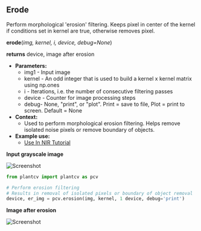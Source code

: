 ## Erode

Perform morphological 'erosion' filtering. Keeps pixel in center of the kernel if 
conditions set in kernel are true, otherwise removes pixel.

**erode**(*img, kernel, i, device, debug=None*)

**returns** device, image after erosion

- **Parameters:**
    - img1 - Input image
    - kernel - An odd integer that is used to build a kernel x kernel matrix using np.ones
    - i - Iterations, i.e. the number of consecutive filtering passes
    - device - Counter for image processing steps
    - debug- None, "print", or "plot". Print = save to file, Plot = print to screen. Default = None
- **Context:**
    - Used to perform morphological erosion filtering. Helps remove isolated noise pixels or remove boundary of objects.
- **Example use:**
    - [Use In NIR Tutorial](nir_tutorial.md)
    
**Input grayscale image**

![Screenshot](img/documentation_images/erode/grayscale_image.jpg)

```python
from plantcv import plantcv as pcv

# Perform erosion filtering
# Results in removal of isolated pixels or boundary of object removal
device, er_img = pcv.erosion(img, kernel, 1 device, debug='print')
```

**Image after erosion**

![Screenshot](img/documentation_images/erode/erosion.jpg)
